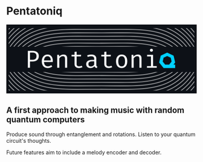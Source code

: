 # Pentatoniq

![pentatoniq logo](https://github.com/Tec-Quantum-Computing-Club/pentatoniq/blob/master/media/logo2.png?raw=true)

## A first approach to making music with random quantum computers
Produce sound through entanglement and rotations. Listen to your quantum circuit's thoughts.

Future features aim to include a melody encoder and decoder.
